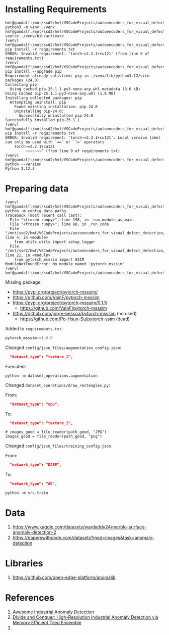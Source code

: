 
# Installing Requirements

<!-- cSpell:disable -->
```shell
hmf@gandalf:/mnt/ssd2/hmf/VSCodeProjects/autoencoders_for_visual_defect_detection$ python3 -m venv ./venv
hmf@gandalf:/mnt/ssd2/hmf/VSCodeProjects/autoencoders_for_visual_defect_detection$ source ./venv/bin/activate
(venv) hmf@gandalf:/mnt/ssd2/hmf/VSCodeProjects/autoencoders_for_visual_defect_detection$ pip install -r requirements.txt
ERROR: Invalid requirement: 'torch~=2.2.1+cu121' (from line 9 of requirements.txt)
(venv) hmf@gandalf:/mnt/ssd2/hmf/VSCodeProjects/autoencoders_for_visual_defect_detection$ pip install --upgrade pip
Requirement already satisfied: pip in ./venv/lib/python3.12/site-packages (24.0)
Collecting pip
  Using cached pip-25.1.1-py3-none-any.whl.metadata (3.6 kB)
Using cached pip-25.1.1-py3-none-any.whl (1.8 MB)
Installing collected packages: pip
  Attempting uninstall: pip
    Found existing installation: pip 24.0
    Uninstalling pip-24.0:
      Successfully uninstalled pip-24.0
Successfully installed pip-25.1.1
(venv) hmf@gandalf:/mnt/ssd2/hmf/VSCodeProjects/autoencoders_for_visual_defect_detection$ pip install -r requirements.txt
ERROR: Invalid requirement: 'torch~=2.2.1+cu121': Local version label can only be used with `==` or `!=` operators
    torch~=2.2.1+cu121
         ~~~~~~~^ (from line 9 of requirements.txt)
(venv) hmf@gandalf:/mnt/ssd2/hmf/VSCodeProjects/autoencoders_for_visual_defect_detection$ python --version
Python 3.12.3
```
<!-- cSpell:enable -->

# Preparing data

<!-- cSpell:disable -->
```shell
(venv) hmf@gandalf:/mnt/ssd2/hmf/VSCodeProjects/autoencoders_for_visual_defect_detection$ python -m config.data_paths
Traceback (most recent call last):
  File "<frozen runpy>", line 198, in _run_module_as_main
  File "<frozen runpy>", line 88, in _run_code
  File "/mnt/ssd2/hmf/VSCodeProjects/autoencoders_for_visual_defect_detection/config/data_paths.py", line 4, in <module>
    from utils.utils import setup_logger
  File "/mnt/ssd2/hmf/VSCodeProjects/autoencoders_for_visual_defect_detection/utils/utils.py", line 21, in <module>
    from pytorch_msssim import SSIM
ModuleNotFoundError: No module named 'pytorch_msssim'
(venv) hmf@gandalf:/mnt/ssd2/hmf/VSCodeProjects/autoencoders_for_visual_defect_detection$ 
```
<!-- cSpell:enable -->


Missing package:

* https://pypi.org/project/pytorch-msssim/
* https://github.com/VainF/pytorch-msssim
* https://pypi.org/project/pytorch-msssim/0.1.1/
  * https://github.com/VainF/pytorch-msssim
* https://github.com/jorge-pessoa/pytorch-msssim (no used)
  * https://github.com/Po-Hsun-Su/pytorch-ssim (dead)

Added to `requirements.txt`:

<!-- cSpell:disable -->
```python
pytorch_msssim~=1.0.0
```
<!-- cSpell:enable -->


Changed `config/json_files/augmentation_config.json`:

<!-- cSpell:disable -->
```json
  "dataset_type": "texture_1",
```
<!-- cSpell:enable -->

Executed:

<!-- cSpell:disable -->
```shell
python -m dataset_operations.augmentation
```
<!-- cSpell:enable -->

Changed `dataset_operations/draw_rectangles.py`:

From:

<!-- cSpell:disable -->
```json
  "dataset_type": "cpu",
```
<!-- cSpell:enable -->

To:

<!-- cSpell:disable -->
```json
  "dataset_type": "texture_1",
```
<!-- cSpell:enable -->

<!-- cSpell:disable -->
```shell
# images_good = file_reader(path_good, "JPG")
images_good = file_reader(path_good, "png")
```
<!-- cSpell:enable -->

Changed `config/json_files/training_config.json`

From:

<!-- cSpell:disable -->
```json
  "network_type": "DAEE",
```
<!-- cSpell:enable -->

To:

<!-- cSpell:disable -->
```json
  "network_type": "AE",
```
<!-- cSpell:enable -->


<!-- cSpell:disable -->
```shell
python -m src.train
```
<!-- cSpell:enable -->


# Data 

1. https://www.kaggle.com/datasets/wardaddy24/marble-surface-anomaly-detection-2
1. https://paperswithcode.com/datasets?mod=images&task=anomaly-detection

# Libraries

1. https://github.com/open-edge-platform/anomalib


# References

1. [Awesome Industrial Anomaly Detection](https://github.com/M-3LAB/awesome-industrial-anomaly-detection)
1. [Divide and Conquer: High-Resolution Industrial Anomaly Detection via Memory Efficient Tiled Ensemble](https://arxiv.org/abs/2403.04932v1)
1. 


